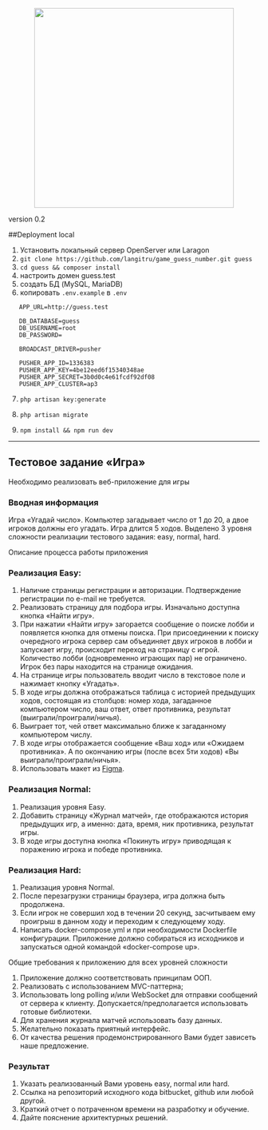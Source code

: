 <p align="center"><a href="https://laravel.com" target="_blank"><img src="https://raw.githubusercontent.com/laravel/art/master/logo-lockup/5%20SVG/2%20CMYK/1%20Full%20Color/laravel-logolockup-cmyk-red.svg" width="400"></a></p>

version 0.2

##Deployment local

1) Установить локальный сервер OpenServer или Laragon
2) ```git clone https://github.com/langitru/game_guess_number.git guess```
3) ```cd guess && composer install```
4) настроить домен guess.test
5) создать БД (MySQL, MariaDB)
6) копировать ```.env.example``` в ```.env```
```
   APP_URL=http://guess.test

   DB_DATABASE=guess
   DB_USERNAME=root
   DB_PASSWORD=

   BROADCAST_DRIVER=pusher

   PUSHER_APP_ID=1336383
   PUSHER_APP_KEY=4be12eed6f15340348ae
   PUSHER_APP_SECRET=3b0d0c4e61fcdf92df08
   PUSHER_APP_CLUSTER=ap3
```
7) ```php artisan key:generate```

8) ```php artisan migrate```

9) ```npm install && npm run dev```

---

## Тестовое задание «Игра»

Необходимо реализовать веб-приложение для игры

### Вводная информация

Игра «Угадай число». Компьютер загадывает число от 1 до 20, а двое игроков должны
его угадать. Игра длится 5 ходов. Выделено 3 уровня сложности реализации тестового задания: easy, normal, hard.

Описание процесса работы приложения

### Реализация Easy:
1. Наличие страницы регистрации и авторизации. Подтверждение регистрации по e-mail не требуется.
2. Реализовать страницу для подбора игры. Изначально доступна кнопка «Найти игру».
3. При нажатии «Найти игру» загорается сообщение о поиске лобби и появляется кнопка для отмены поиска. При присоединении к поиску очередного игрока сервер сам
объединяет двух игроков в лобби и запускает игру, происходит переход на страницу с игрой. Количество лобби (одновременно играющих пар) не ограничено. Игрок без
пары находится на странице ожидания.
4. На странице игры пользователь вводит число в текстовое поле и нажимает кнопку
«Угадать».
5. В ходе игры должна отображаться таблица с историей предыдущих ходов, состоящая
из столбцов: номер хода, загаданное компьютером число, ваш ответ, ответ противника, результат (выиграли/проиграли/ничья).
6. Выиграет тот, чей ответ максимально ближе к загаданному компьютером числу.
7. В ходе игры отображается сообщение «Ваш ход» или «Ожидаем противника». А по
окончанию игры (после всех 5ти ходов) «Вы выиграли/проиграли/ничья».
8. Использовать макет из [Figma](https://www.figma.com/file/a0x700qQgIumLllTczARdY/Guess-Number?node-id=0%3A1).

### Реализация Normal:
1. Реализация уровня Easy.
2. Добавить страницу «Журнал матчей», где отображаются история предыдущих игр, а
именно: дата, время, ник противника, результат игры.
3. В ходе игры доступна кнопка «Покинуть игру» приводящая к поражению игрока и
победе противника.

### Реализация Hard:
1. Реализация уровня Normal.
2. После перезагрузки страницы браузера, игра должна быть продолжена.
3. Если игрок не совершил ход в течении 20 секунд, засчитываем ему проигрыш в данном ходу и переходим к следующему ходу.
4. Написать docker-compose.yml и при необходимости Dockerfile конфигурации.
Приложение должно собираться из исходников и запускаться одной командой
«docker-compose up».

Общие требования к приложению для всех уровней сложности

1. Приложение должно соответствовать принципам ООП.
2. Реализовать с использованием MVC-паттерна;
3. Использовать long polling и/или WebSocket для отправки сообщений от сервера к
клиенту. Допускается/предполагается использовать готовые библиотеки.
4. Для хранения журнала матчей использовать базу данных.
5. Желательно показать приятный интерфейс.
6. От качества решения продемонстрированного Вами будет зависеть наше предложение.

### Результат
1. Указать реализованный Вами уровень easy, normal или hard.
2. Ссылка на репозиторий исходного кода bitbucket, github или любой другой.
3. Краткий отчет о потраченном времени на разработку и обучение.
4. Дайте пояснение архитектурных решений.
